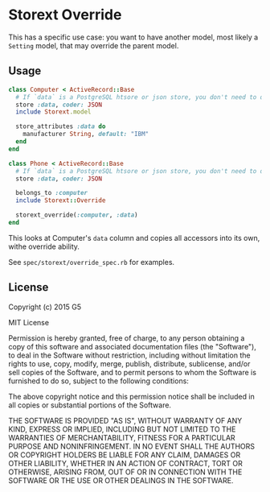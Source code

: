 # Storext Override

This has a specific use case: you want to have another model, most likely a `Setting` model, that may override the parent model.

## Usage

```ruby
class Computer < ActiveRecord::Base
  # If `data` is a PostgreSQL htsore or json store, you don't need to define `store` below.
  store :data, coder: JSON
  include Storext.model

  store_attributes :data do
    manufacturer String, default: "IBM"
  end
end

class Phone < ActiveRecord::Base
  # If `data` is a PostgreSQL htsore or json store, you don't need to define `store` below.
  store :data, coder: JSON

  belongs_to :computer
  include Storext::Override

  storext_override(:computer, :data)
end
```

This looks at Computer's `data` column and copies all accessors into its own, withe override ability.

See `spec/storext/override_spec.rb` for examples.

## License

Copyright (c) 2015 G5

MIT License

Permission is hereby granted, free of charge, to any person obtaining a copy of this software and associated documentation files (the "Software"), to deal in the Software without restriction, including without limitation the rights to use, copy, modify, merge, publish, distribute, sublicense, and/or sell copies of the Software, and to permit persons to whom the Software is furnished to do so, subject to the following conditions:

The above copyright notice and this permission notice shall be included in all copies or substantial portions of the Software.

THE SOFTWARE IS PROVIDED "AS IS", WITHOUT WARRANTY OF ANY KIND, EXPRESS OR IMPLIED, INCLUDING BUT NOT LIMITED TO THE WARRANTIES OF MERCHANTABILITY, FITNESS FOR A PARTICULAR PURPOSE AND NONINFRINGEMENT. IN NO EVENT SHALL THE AUTHORS OR COPYRIGHT HOLDERS BE LIABLE FOR ANY CLAIM, DAMAGES OR OTHER LIABILITY, WHETHER IN AN ACTION OF CONTRACT, TORT OR OTHERWISE, ARISING FROM, OUT OF OR IN CONNECTION WITH THE SOFTWARE OR THE USE OR OTHER DEALINGS IN THE SOFTWARE.
